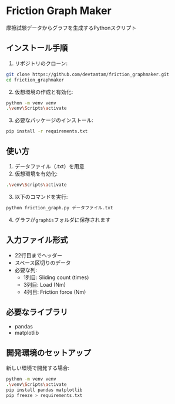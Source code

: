 # Friction Graph Maker

摩擦試験データからグラフを生成するPythonスクリプト

## インストール手順

1. リポジトリのクローン:
```bash
git clone https://github.com/devtamtam/friction_graphmaker.git
cd friction_graphmaker
```

2. 仮想環境の作成と有効化:
```bash
python -m venv venv
.\venv\Scripts\activate
```

3. 必要なパッケージのインストール:
```bash
pip install -r requirements.txt
```

## 使い方

1. データファイル（.txt）を用意
2. 仮想環境を有効化:
```bash
.\venv\Scripts\activate
```
3. 以下のコマンドを実行:
```bash
python friction_graph.py データファイル.txt
```
4. グラフが`graphis`フォルダに保存されます

## 入力ファイル形式
- 22行目までヘッダー
- スペース区切りのデータ
- 必要な列:
  - 1列目: Sliding count (times)
  - 3列目: Load (Nm)
  - 4列目: Friction force (Nm)

## 必要なライブラリ
- pandas
- matplotlib

## 開発環境のセットアップ
新しい環境で開発する場合:
```bash
python -m venv venv
.\venv\Scripts\activate
pip install pandas matplotlib
pip freeze > requirements.txt
```